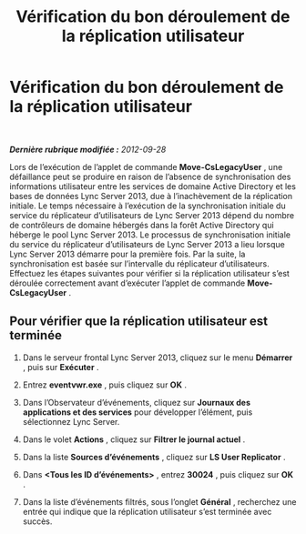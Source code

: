 ﻿---
title: Vérification du bon déroulement de la réplication utilisateur
TOCTitle: Vérification du bon déroulement de la réplication utilisateur
ms:assetid: 199dc9de-b555-468f-a42a-9e92ea6c9053
ms:mtpsurl: https://technet.microsoft.com/fr-fr/library/JJ204712(v=OCS.15)
ms:contentKeyID: 49296400
ms.date: 05/20/2016
mtps_version: v=OCS.15
ms.translationtype: HT
---

# Vérification du bon déroulement de la réplication utilisateur

 

_**Dernière rubrique modifiée :** 2012-09-28_

Lors de l’exécution de l’applet de commande **Move-CsLegacyUser** , une défaillance peut se produire en raison de l’absence de synchronisation des informations utilisateur entre les services de domaine Active Directory et les bases de données Lync Server 2013, due à l’inachèvement de la réplication initiale. Le temps nécessaire à l’exécution de la synchronisation initiale du service du réplicateur d’utilisateurs de Lync Server 2013 dépend du nombre de contrôleurs de domaine hébergés dans la forêt Active Directory qui héberge le pool Lync Server 2013. Le processus de synchronisation initiale du service du réplicateur d’utilisateurs de Lync Server 2013 a lieu lorsque Lync Server 2013 démarre pour la première fois. Par la suite, la synchronisation est basée sur l’intervalle du réplicateur d’utilisateurs. Effectuez les étapes suivantes pour vérifier si la réplication utilisateur s’est déroulée correctement avant d’exécuter l’applet de commande **Move-CsLegacyUser** .

## Pour vérifier que la réplication utilisateur est terminée

1.  Dans le serveur frontal Lync Server 2013, cliquez sur le menu **Démarrer** , puis sur **Exécuter** .

2.  Entrez **eventvwr.exe** , puis cliquez sur **OK** .

3.  Dans l’Observateur d’événements, cliquez sur **Journaux des applications et des services** pour développer l’élément, puis sélectionnez Lync Server.

4.  Dans le volet **Actions** , cliquez sur **Filtrer le journal actuel** .

5.  Dans la liste **Sources d’événements** , cliquez sur **LS User Replicator** .

6.  Dans **\<Tous les ID d’événements\>** , entrez **30024** , puis cliquez sur **OK** .

7.  Dans la liste d’événements filtrés, sous l’onglet **Général** , recherchez une entrée qui indique que la réplication utilisateur s’est terminée avec succès.

